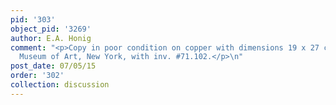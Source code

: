 ```yaml
---
pid: '303'
object_pid: '3269'
author: E.A. Honig
comment: "<p>Copy in poor condition on copper with dimensions 19 x 27 cm in the Metropolitan
  Museum of Art, New York, with inv. #71.102.</p>\n"
post_date: 07/05/15
order: '302'
collection: discussion
---
```

